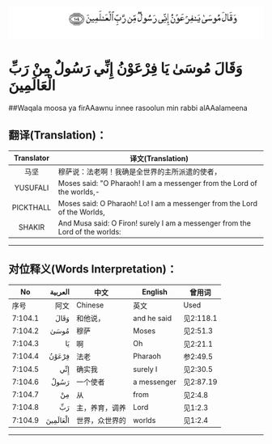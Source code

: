 ![007:104](images/007_104.gif)

# وَقَالَ مُوسَىٰ يَا فِرْعَوْنُ إِنِّي رَسُولٌ مِنْ رَبِّ الْعَالَمِينَ 

##Waqala moosa ya firAAawnu innee rasoolun min rabbi alAAalameena 

## 翻译(Translation)：

| Translator | 译文(Translation)                                            |
| :--------: | ------------------------------------------------------------ |
|    马坚    | 穆萨说：法老啊！我确是全世界的主所派遣的使者，               |
|  YUSUFALI  | Moses said: "O Pharaoh! I am a messenger from the Lord of the worlds,- |
| PICKTHALL  | Moses said: O Pharaoh! Lo! I am a messenger from the Lord of the Worlds, |
|   SHAKIR   | And Musa said: O Firon! surely I am a messenger from the Lord of the worlds: |

---

## 对位释义(Words Interpretation)：

| No   | العربية | 中文    | English | 曾用词 |
| ---- | ------: | ------- | ------- | ------ |
| 序号 |    阿文 | Chinese | 英文    | Used   |
| 7:104.1 | وَقَالَ     | 和他说，       | and he said | 见2:118.1 |
| 7:104.2 | مُوسَىٰ     | 穆萨           | Moses       | 见2:51.3  |
| 7:104.3 | يَا       | 啊             | Oh          | 见2:21.1  |
| 7:104.4 | فِرْعَوْنُ    | 法老           | Pharaoh     | 参2:49.5  |
| 7:104.5 | إِنِّي      | 确实我         | surely I    | 见2:30.5  |
| 7:104.6 | رَسُولٌ     | 一个使者       | a messenger | 见2:87.19 |
| 7:104.7 | مِنْ       | 从             | from        | 见2:4.8   |
| 7:104.8 | رَبِّ       | 主，养育，调养 | Lord        | 见1:2.3   |
| 7:104.9 | الْعَالَمِينَ | 世界，众世界的 | worlds      | 见1:2.4   |

---